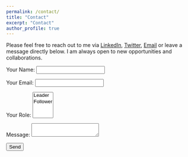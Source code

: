 ```yaml
---
permalink: /contact/
title: "Contact"
excerpt: "Contact"
author_profile: true
---
```


Please feel free to reach out to me via [LinkedIn](https://www.linkedin.com/in/xiaoyang-wang-764780173/), [Twitter](https://twitter.com/SynchronizedAbe), [Email](mailto:xiw137@pitt.edu) or leave a message directly below. I am always open to new opportunities and collaborations.

<form name="contact" method="POST" netlify>
  <p>
    <label>Your Name: <input type="text" name="name" /></label>
  </p>
  <p>
    <label>Your Email: <input type="email" name="email" /></label>
  </p>
  <p>
    <label>Your Role: <select name="role[]" multiple>
      <option value="leader">Leader</option>
      <option value="follower">Follower</option>
    </select></label>
  </p>
  <p>
    <label>Message: <textarea name="message"></textarea></label>
  </p>
  <p>
    <button type="submit">Send</button>
  </p>
</form>
